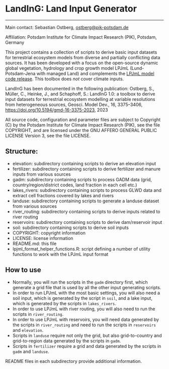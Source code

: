 # LandInG: Land Input Generator
-----
Main contact: Sebastian Ostberg, ostberg@pik-potsdam.de

Affiliation: Potsdam Institute for Climate Impact Research (PIK), Potsdam,
Germany

This project contains a collection of scripts to derive basic input datasets for
terrestrial ecosystem models from diverse and partially conflicting data
sources. It has been developed with a focus on the open-source dynamic global
vegetation, hydrology and crop growth model LPJmL (Lund-Potsdam-Jena with
managed Land) and complements the
[LPJmL model code release](https://github.com/PIK-LPJmL/LPJmL). This toolbox
does *not* cover climate inputs.

LandInG has been documented in the following publication: 
Ostberg, S., Müller, C., Heinke, J., and Schaphoff, S.: LandInG 1.0: a toolbox to derive input datasets for terrestrial ecosystem modelling at variable resolutions from heterogeneous sources, Geosci. Model Dev., 16, 3375–3406, https://doi.org/10.5194/gmd-16-3375-2023, 2023

All source code, configuration and parameter files are subject to 
Copyright (C) by the Potsdam Institute for Climate Impact Research (PIK), see
the file COPYRIGHT, and are licensed under the GNU AFFERO GENERAL PUBLIC LICENSE
Version 3, see the file LICENSE.

## Structure:
  - elevation: subdirectory containing scripts to derive an elevation input
  - fertilizer: subdirectory containing scripts to derive fertilizer and manure
    inputs from various sources
  - gadm: subdirectory containing scripts to process GADM data (grid,
    country/region/district codes, land fraction in each cell etc.)
  - lakes_rivers: subdirectory containing scripts to process GLWD data and
    extract cell fractions covered by lakes and rivers
  - landuse: subdirectory containing scripts to generate a landuse dataset from
    various sources
  - river_routing: subdirectory containing scripts to derive inputs related to
    river routing
  - reservoirs: subdirectory containing scripts to derive dam/reservoir input
  - soil: subdirectory containing scripts to derive soil inputs
  - COPYRIGHT: copyright information
  - LICENSE: license information
  - README.md: this file
  - lpjml_format_helper_functions.R: script defining a number of utility
    functions to work with the LPJmL input format

## How to use
  - Normally, you will run the scripts in the `gadm` directory first, which
    generate a grid file that is used by all the other input generating scripts.
  - In order to run LPJmL with the most basic settings, you will also need a
    soil input, which is generated by the script in `soil`, and a lake input,
    which is generated by the scripts in `lakes_rivers`.
  - In order to use LPJmL with river routing, you will also need to run the
    scripts in `river_routing`.
  - In order to use LPJmL with reservoirs, you will need data generated by the
    scripts in `river_routing` and need to run the scripts in `reservoirs` and
    `elevation`.
  - Scripts in `landuse` require not only the grid, but also grid-to-country and
    grid-to-region data generated by the scripts in `gadm`.
  - Scripts in `fertilizer` require a grid and data generated by the scripts in
    `gadm` and `landuse`.

README files in each subdirectory provide additional information.
